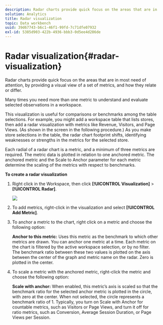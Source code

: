 ```yaml
---
description: Radar charts provide quick focus on the areas that are in most need of attention, by providing a visual view of a set of metrics, and how they relate or differ.
solution: Analytics
title: Radar visualization
topic: Data workbench
uuid: 39d67743-b6c1-46f1-99fd-7c71dfe07932
exl-id: 5385d903-422b-4936-bbb3-0d5ee4d286de
---
```

# Radar visualization{#radar-visualization}

Radar charts provide quick focus on the areas that are in most need of attention, by providing a visual view of a set of metrics, and how they relate or differ.

 Many times you need more than one metric to understand and evaluate selected observations in a workspace.

This visualization is useful for comparisons or benchmarks among the table selections. For example, you might add a workspace table that lists stores, then add a radar visualization with metrics like Revenue, Visitors, and Page Views. (As shown in the screen in the following procedure.) As you make store selections in the table, the radar chart footprint shifts, identifying weaknesses or strengths in the metrics for the selected store.

Each radial of a radar chart is a metric, and a minimum of three metrics are required. The metric data is plotted in relation to one anchored metric. The anchored metric and the Scale to Anchor parameter for each metric determine the scaling of the metrics with respect to benchmarks.

**To create a radar visualization** 

1. Right click in the Workspace, then click **[!UICONTROL Visualization]** > **[!UICONTROL Radar]**.

   ![](assets/client-rad.png)

1. To add metrics, right-click in the visualization and select **[!UICONTROL Add Metric]**.
1. To anchor a metric to the chart, right click on a metric and choose the following option:

   **Anchor to this metric:** Uses this metric as the benchmark to which other metrics are drawn. You can anchor one metric at a time. Each metric on the chart is filtered by the active workspace selection, or by no filter. The benchmark ratio between these two values is plotted on the axis between the center of the graph and metric name on the radar. Zero is plotted in the center. 

1. To scale a metric with the anchored metric, right-click the metric and choose the following option:

   **Scale with anchor:** When enabled, this metric’s axis is scaled so that the benchmark ratio for the selected anchor metric is plotted in the circle, with zero at the center. When not selected, the circle represents a benchmark ratio of 1. Typically, you turn on Scale with Anchor for countable metrics, such as Visitors or Page Views, and turn it off for ratio metrics, such as Conversion, Average Session Duration, or Page Views per Session.
